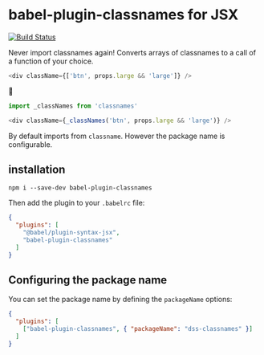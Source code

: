 # babel-plugin-classnames for JSX

[![Build Status](https://travis-ci.org/giuseppeg/babel-plugin-classnames.svg?branch=master)](https://travis-ci.org/giuseppeg/babel-plugin-classnames)

Never import classnames again! Converts arrays of classnames to a call of a function of your choice.

```js
<div className={['btn', props.large && 'large']} />
```

💫

```js
import _classNames from 'classnames'

<div className={_classNames('btn', props.large && 'large')} />
```

By default imports from `classname`. However the package name is configurable.

## installation

```
npm i --save-dev babel-plugin-classnames
```

Then add the plugin to your `.babelrc` file:

```JSON
{
  "plugins": [
    "@babel/plugin-syntax-jsx",
    "babel-plugin-classnames"
  ]
}
```

## Configuring the package name

You can set the package name by defining the `packageName` options:

```JSON
{
  "plugins": [
    ["babel-plugin-classnames", { "packageName": "dss-classnames" }]
  ]
}
```
